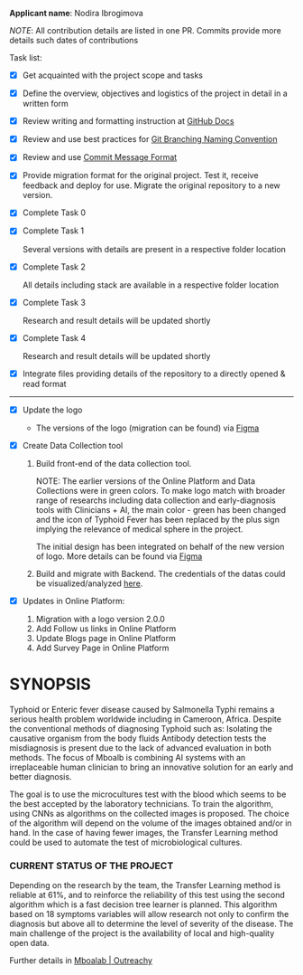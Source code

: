 **Applicant name**: Nodira Ibrogimova

*NOTE*: All contribution details are listed in one PR. Commits provide more details such dates of contributions

Task list:
- [x] Get acquainted with the project scope and tasks
- [x] Define the overview, objectives and logistics of the project in detail in a written form
- [x] Review writing and formatting instruction at [GitHub Docs](https://docs.github.com/en/github/writing-on-github/getting-started-with-writing-and-formatting-on-github/basic-writing-and-formatting-syntax)  
- [x] Review and use best practices for [Git Branching Naming Convention](https://codingsight.com/git-branching-naming-convention-best-practices/)
- [x] Review and use [Commit Message Format](https://github.com/angular/angular/blob/master/CONTRIBUTING.md#commit)
- [x] Provide migration format for the original project. Test it, receive feedback and deploy for use. Migrate the original repository to a new version.
- [x] Complete Task 0
- [x] Complete Task 1
    
    Several versions with details are present in a respective folder location
- [x] Complete Task 2
    
    All details including stack are available in a respective folder location
- [x] Complete Task 3

    Research and result details will be updated shortly

- [x] Complete Task 4

    Research and result details will be updated shortly

- [x] Integrate files providing details of the repository to a directly opened & read format


-------
- [x] Update the logo
	- The versions of the logo (migration can be found) via [Figma](https://www.figma.com/file/0MW7v9ZfVjhqQ3f20kQbL2/Typhoid-Fever--early-diagnosis-%7C-Logo?node-id=0%3A1)

- [x] Create Data Collection tool

	1. Build front-end of the data collection tool. 
    
        NOTE: The earlier versions of the Online Platform and Data Collections were in green colors. To make logo match with broader range of researchs including data collection and early-diagnosis tools with Clinicians + AI, the main color - green has been changed and the icon of Typhoid Fever has been replaced by the plus sign implying the relevance of medical sphere in the project.
        
        The initial design has been integrated on behalf of the new version of logo. More details can be found via [Figma](https://www.figma.com/file/0MW7v9ZfVjhqQ3f20kQbL2/Typhoid-Fever--early-diagnosis-%7C-Logo?node-id=0%3A1)
    
	3. Build and migrate with Backend. The credentials of the datas could be visualized/analyzed [here](https://ftdiagnose.pythonanywhere.com/swagger/).

- [x] Updates in Online Platform:
   1. Migration with a logo version 2.0.0
   2. Add Follow us links in Online Platform
   3. Update Blogs page in Online Platform
   4. Add Survey Page in Online Platform

# **SYNOPSIS**

Typhoid or Enteric fever disease caused by Salmonella Typhi remains a serious health problem worldwide including in Cameroon, Africa. Despite the conventional methods of diagnosing Typhoid such as:
Isolating the causative organism from the body fluids
Antibody detection tests
the misdiagnosis is present due to the lack of advanced evaluation in both methods.
The focus of Mboalb is combining AI systems with an irreplaceable human clinician to bring an innovative solution for an early and better diagnosis.

The goal is to use the microcultures test with the blood which seems to be the best accepted by the laboratory technicians. To train the algorithm, using CNNs as algorithms on the collected images is proposed.
The choice of the algorithm will depend on the volume of the images obtained and/or in hand. In the case of having fewer images, the Transfer Learning method could be used to automate the test of microbiological cultures.


### **CURRENT STATUS OF THE PROJECT**

Depending on the research by the team, the Transfer Learning method is reliable at 61%, and to reinforce the reliability of this test using the second algorithm which is a fast decision tree learner is planned. This algorithm based on 18 symptoms variables will allow research not only to confirm the diagnosis but above all to determine the level of severity of the disease. The main challenge of the project is the availability of local and high-quality open data.

Further details in [Mboalab | Outreachy]()